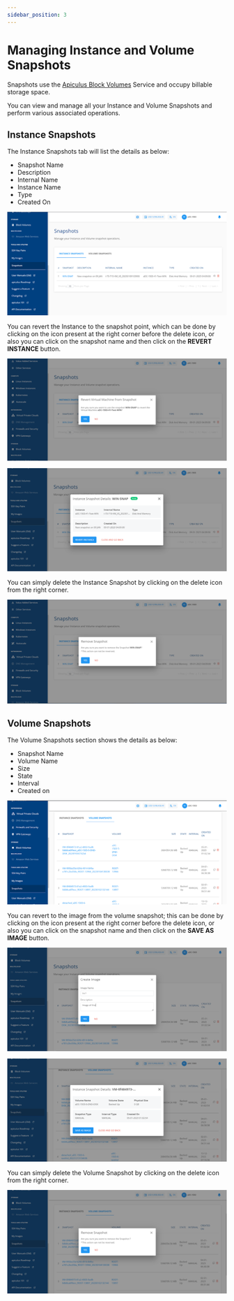 ```yaml
---
sidebar_position: 3
---
```

# Managing Instance and Volume Snapshots

Snapshots use the [Apiculus Block Volumes](/docs/Subscribers/Storage/BlockVolumes/AboutBlockVolumes) Service and occupy billable storage space.

You can view and manage all your Instance and Volume Snapshots and perform various associated operations.
## Instance Snapshots

The Instance Snapshots tab will list the details as below:

- Snapshot Name
- Description
- Internal Name
- Instance Name
- Type
- Created On

![Managing Instance and Volume Snapshots](img/ManagingInstanceandVolumeSnapshots1.png)

You can revert the Instance to the snapshot point, which can be done by clicking on the icon present at the right corner before the delete icon, or also you can click on the snapshot name and then click on the **REVERT INSTANCE** button.

![Managing Instance and Volume Snapshots](img/ManagingInstanceandVolumeSnapshots2.png)

![Managing Instance and Volume Snapshots](img/ManagingInstanceandVolumeSnapshots3.png)

You can simply delete the Instance Snapshot by clicking on the delete icon from the right corner.

![Managing Instance and Volume Snapshots](img/ManagingInstanceandVolumeSnapshots4.png)

## Volume Snapshots

The Volume Snapshots section shows the details as below:

- Snapshot Name
- Volume Name
- Size
- State
- Interval
- Created on

![Managing Instance and Volume Snapshots](img/ManagingInstanceandVolumeSnapshots5.png)

You can revert to the image from the volume snapshot; this can be done by clicking on the icon present at the right corner before the delete icon, or also you can click on the snapshot name and then click on the **SAVE AS IMAGE** button.

![Managing Instance and Volume Snapshots](img/ManagingInstanceandVolumeSnapshots6.png)

![Managing Instance and Volume Snapshots](img/ManagingInstanceandVolumeSnapshots7.png)

You can simply delete the Volume Snapshot by clicking on the delete icon from the right corner.

![Managing Instance and Volume Snapshots](img/ManagingInstanceandVolumeSnapshots8.png)




